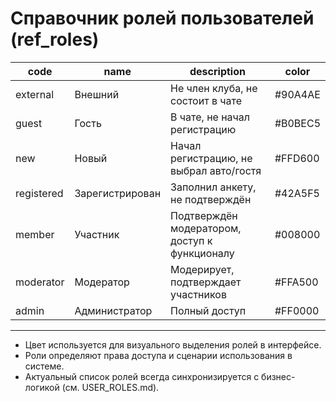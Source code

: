 # Справочник ролей пользователей (ref_roles)

| code        | name           | description                                      | color      |
|-------------|----------------|--------------------------------------------------|------------|
| external    | Внешний        | Не член клуба, не состоит в чате                 | #90A4AE    |
| guest       | Гость          | В чате, не начал регистрацию                     | #B0BEC5    |
| new         | Новый          | Начал регистрацию, не выбрал авто/гостя          | #FFD600    |
| registered  | Зарегистрирован| Заполнил анкету, не подтверждён                  | #42A5F5    |
| member      | Участник       | Подтверждён модератором, доступ к функционалу    | #008000    |
| moderator   | Модератор      | Модерирует, подтверждает участников              | #FFA500    |
| admin       | Администратор  | Полный доступ                                   | #FF0000    |

---

- Цвет используется для визуального выделения ролей в интерфейсе.
- Роли определяют права доступа и сценарии использования в системе.
- Актуальный список ролей всегда синхронизируется с бизнес-логикой (см. USER_ROLES.md). 